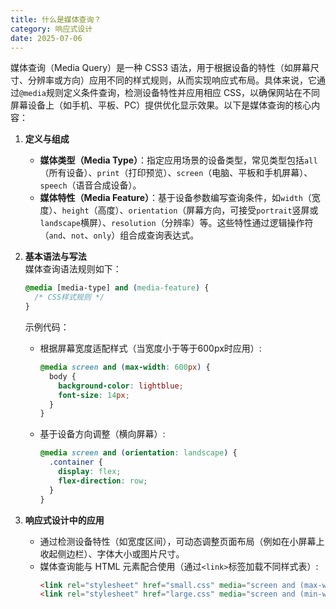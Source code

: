 ```yaml
---
title: 什么是媒体查询？
category: 响应式设计
date: 2025-07-06
---
```

媒体查询（Media Query）是一种 CSS3 语法，用于根据设备的特性（如屏幕尺寸、分辨率或方向）应用不同的样式规则，从而实现响应式布局。具体来说，它通过`@media`规则定义条件查询，检测设备特性并应用相应 CSS，以确保网站在不同屏幕设备上（如手机、平板、PC）提供优化显示效果。以下是媒体查询的核心内容：

1. **定义与组成**  
   - **媒体类型（Media Type）**：指定应用场景的设备类型，常见类型包括`all`（所有设备）、`print`（打印预览）、`screen`（电脑、平板和手机屏幕）、`speech`（语音合成设备）。  
   - **媒体特性（Media Feature）**：基于设备参数编写查询条件，如`width`（宽度）、`height`（高度）、`orientation`（屏幕方向，可接受`portrait`竖屏或`landscape`横屏）、`resolution`（分辨率）等。这些特性通过逻辑操作符（`and`、`not`、`only`）组合成查询表达式。

2. **基本语法与写法**  
   媒体查询语法规则如下：  
   ```css
   @media [media-type] and (media-feature) {
     /* CSS样式规则 */
   }
   ```
   示例代码：  
   - 根据屏幕宽度适配样式（当宽度小于等于600px时应用）:
     ```css
     @media screen and (max-width: 600px) {
       body {
         background-color: lightblue;
         font-size: 14px;
       }
     }
     ```
   - 基于设备方向调整（横向屏幕）:
     ```css
     @media screen and (orientation: landscape) {
       .container {
         display: flex;
         flex-direction: row;
       }
     }
     ```

3. **响应式设计中的应用**  
   - 通过检测设备特性（如宽度区间），可动态调整页面布局（例如在小屏幕上收起侧边栏）、字体大小或图片尺寸。  
   - 媒体查询能与 HTML 元素配合使用（通过`<link>`标签加载不同样式表）:
     ```html
     <link rel="stylesheet" href="small.css" media="screen and (max-width: 768px)">
     <link rel="stylesheet" href="large.css" media="screen and (min-width: 769px)">
     ```
